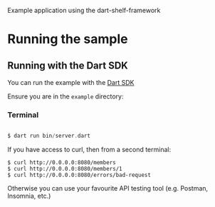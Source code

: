Example application using the dart-shelf-framework

# Running the sample

## Running with the Dart SDK

You can run the example with the [Dart SDK](https://dart.dev/get-dart)

Ensure you are in the `example` directory:

### Terminal

```dart

$ dart run bin/server.dart

```

If you have access to curl, then from a second terminal:

```
$ curl http://0.0.0.0:8080/members
$ curl http://0.0.0.0:8080/members/1
$ curl http://0.0.0.0:8080/errors/bad-request
```

Otherwise you can use your favourite API testing tool (e.g. Postman, Insomnia, etc.)
